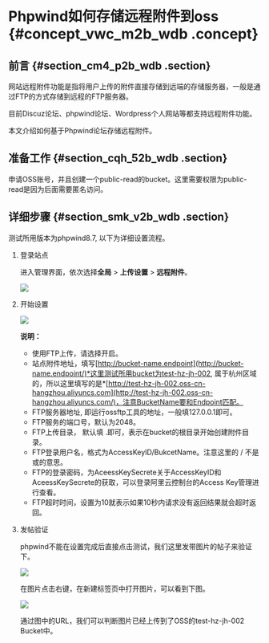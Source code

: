 # Phpwind如何存储远程附件到oss {#concept_vwc_m2b_wdb .concept}

## 前言 {#section_cm4_p2b_wdb .section}

网站远程附件功能是指将用户上传的附件直接存储到远端的存储服务器，一般是通过FTP的方式存储到远程的FTP服务器。

目前Discuz论坛、phpwind论坛、Wordpress个人网站等都支持远程附件功能。

本文介绍如何基于Phpwind论坛存储远程附件。

## 准备工作 {#section_cqh_52b_wdb .section}

申请OSS账号，并且创建一个public-read的bucket。这里需要权限为public-read是因为后面需要匿名访问。

## 详细步骤 {#section_smk_v2b_wdb .section}

测试所用版本为phpwind8.7, 以下为详细设置流程。

1.  登录站点

    进入管理界面，依次选择**全局** \> **上传设置** \> **远程附件**。

    ![](http://static-aliyun-doc.oss-cn-hangzhou.aliyuncs.com/assets/img/4866/2813_zh-CN.png)

2.  开始设置

    ![](http://static-aliyun-doc.oss-cn-hangzhou.aliyuncs.com/assets/img/4866/2815_zh-CN.png)

    **说明：** 

    -   使用FTP上传，请选择开启。
    -   站点附件地址，填写[http://bucket-name.endpoint](http://bucket-name.endpoint/)*这里测试所用bucket为test-hz-jh-002, 属于杭州区域的，所以这里填写的是*[http://test-hz-jh-002.oss-cn-hangzhou.aliyuncs.com](http://test-hz-jh-002.oss-cn-hangzhou.aliyuncs.com/)，注意BucketName要和Endpoint匹配。
    -   FTP服务器地址, 即运行ossftp工具的地址，一般填127.0.0.1即可。
    -   FTP服务的端口号，默认为2048。
    -   FTP上传目录， 默认填 .即可，表示在bucket的根目录开始创建附件目录。
    -   FTP登录用户名，格式为AccessKeyID/BukcetName。注意这里的 / 不是或的意思。
    -   FTP的登录密码，为AceessKeySecrete关于AccessKeyID和AceessKeySecrete的获取，可以登录阿里云控制台的Access Key管理进行查看。
    -   FTP超时时间，设置为10就表示如果10秒内请求没有返回结果就会超时返回。
3.  发帖验证

    phpwind不能在设置完成后直接点击测试，我们这里发带图片的帖子来验证下。

    ![](http://static-aliyun-doc.oss-cn-hangzhou.aliyuncs.com/assets/img/4866/2817_zh-CN.png)

    在图片点击右键，在新建标签页中打开图片，可以看到下图。

    ![](http://static-aliyun-doc.oss-cn-hangzhou.aliyuncs.com/assets/img/4866/2818_zh-CN.png)

    通过图中的URL，我们可以判断图片已经上传到了OSS的test-hz-jh-002 Bucket中。


